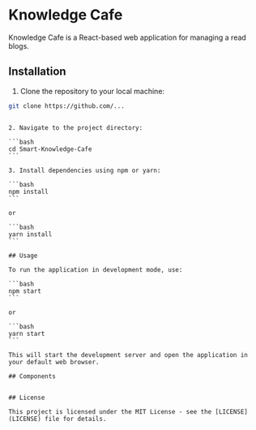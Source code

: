 # Knowledge Cafe

Knowledge Cafe is a React-based web application for managing a read blogs.

## Installation

1. Clone the repository to your local machine:

```bash
git clone https://github.com/...
```

````

2. Navigate to the project directory:

```bash
cd Smart-Knowledge-Cafe
```

3. Install dependencies using npm or yarn:

```bash
npm install
```

or

```bash
yarn install
```

## Usage

To run the application in development mode, use:

```bash
npm start
```

or

```bash
yarn start
```

This will start the development server and open the application in your default web browser.

## Components


## License

This project is licensed under the MIT License - see the [LICENSE](LICENSE) file for details.
````
